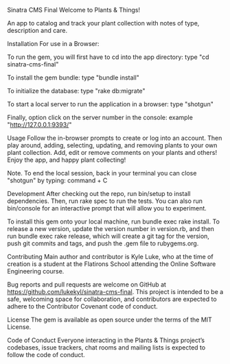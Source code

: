 Sinatra CMS Final
Welcome to Plants & Things!

An app to catalog and track your plant collection with notes of type, description and care.



Installation
For use in a Browser:

To run the gem, you will first have to cd into the app directory: type "cd sinatra-cms-final"

To install the gem bundle: type "bundle install"

To initialize the database: type "rake db:migrate"

To start a local server to run the application in a browser: type "shotgun"

Finally, option click on the server number in the console: example "http://127.0.0.1:9393/" 

Usage
Follow the in-browser prompts to create or log into an account. Then play around, adding, selecting, updating, and removing plants to your own plant collection. Add, edit or remove comments on your plants and others! Enjoy the app, and happy plant collecting!

Note. To end the local session, back in your terminal you can close "shotgun" by typing: command + C

Development
After checking out the repo, run bin/setup to install dependencies. Then, run rake spec to run the tests. You can also run bin/console for an interactive prompt that will allow you to experiment.

To install this gem onto your local machine, run bundle exec rake install. To release a new version, update the version number in version.rb, and then run bundle exec rake release, which will create a git tag for the version, push git commits and tags, and push the .gem file to rubygems.org.

Contributing
Main author and contributor is Kyle Luke, who at the time of creation is a student at the Flatirons School attending the Online Software Engineering course.

Bug reports and pull requests are welcome on GitHub at https://github.com/lukekyl/sinatra-cms-final. This project is intended to be a safe, welcoming space for collaboration, and contributors are expected to adhere to the Contributor Covenant code of conduct.

License
The gem is available as open source under the terms of the MIT License.

Code of Conduct
Everyone interacting in the Plants & Things project’s codebases, issue trackers, chat rooms and mailing lists is expected to follow the code of conduct.